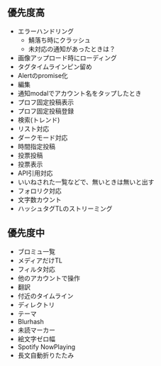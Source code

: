 ## 優先度高

* エラーハンドリング
    * 鯖落ち時にクラッシュ
    * 未対応の通知があったときは？
* 画像アップロード時にローディング
* タグタイムラインピン留め
* Alertのpromise化
* 編集
* 通知modalでアカウント名をタップしたとき
* プロフ固定投稿表示
* プロフ固定投稿登録
* 検索(トレンド)
* リスト対応
* ダークモード対応
* 時間指定投稿
* 投票投稿
* 投票表示
* API引用対応
* いいねされた一覧などで、無いときは無いと出す
* フォロリク対応
* 文字数カウント
* ハッシュタグTLのストリーミング


## 優先度中

* ブロミュ一覧
* メディアだけTL
* フィルタ対応
* 他のアカウントで操作
* 翻訳
* 付近のタイムライン
* ディレクトリ
* テーマ
* Blurhash
* 未読マーカー
* 絵文字ゼロ幅
* Spotify NowPlaying
* 長文自動折りたたみ